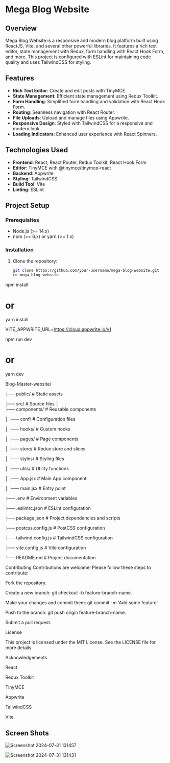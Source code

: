 # Mega Blog Website

## Overview
Mega Blog Website is a responsive and modern blog platform built using ReactJS, Vite, and several other powerful libraries. It features a rich text editor, state management with Redux, form handling with React Hook Form, and more. This project is configured with ESLint for maintaining code quality and uses TailwindCSS for styling.

## Features
- **Rich Text Editor**: Create and edit posts with TinyMCE.
- **State Management**: Efficient state management using Redux Toolkit.
- **Form Handling**: Simplified form handling and validation with React Hook Form.
- **Routing**: Seamless navigation with React Router.
- **File Uploads**: Upload and manage files using Appwrite.
- **Responsive Design**: Styled with TailwindCSS for a responsive and modern look.
- **Loading Indicators**: Enhanced user experience with React Spinners.

## Technologies Used
- **Frontend**: React, React Router, Redux Toolkit, React Hook Form
- **Editor**: TinyMCE with @tinymce/tinymce-react
- **Backend**: Appwrite
- **Styling**: TailwindCSS
- **Build Tool**: Vite
- **Linting**: ESLint

## Project Setup

### Prerequisites
- Node.js (>= 14.x)
- npm (>= 6.x) or yarn (>= 1.x)

### Installation
1. Clone the repository:
   ```bash
   git clone https://github.com/your-username/mega-blog-website.git
   cd mega-blog-website
npm install
# or
yarn install

VITE_APPWRITE_URL=https://cloud.appwrite.io/v1

npm run dev
# or
yarn dev

Blog-Master-website/

├── public/   # Static assets

├── src/
                        # Source files
│  
 ├── components/ 
            # Reusable components

│   ├── conf/                   # Configuration files

│   ├── hooks/                  # Custom hooks

│   ├── pages/                  # Page components

│   ├── store/                  # Redux store and slices

│   ├── styles/                 # Styling files

│   ├── utils/                  # Utility 
functions

│   ├── App.jsx                 # Main App component

│   ├── main.jsx                # Entry point

├── .env                        # Environment 
variables

├── .eslintrc.json              # ESLint 
configuration

├── package.json                # Project dependencies and scripts

├── postcss.config.js           # PostCSS configuration

├── tailwind.config.js          # TailwindCSS configuration

├── vite.config.js              # Vite configuration

└── README.md                   # Project documentation

Contributing
Contributions are welcome! Please follow these steps to contribute:

Fork the repository.

Create a new branch: git checkout -b feature-branch-name.

Make your changes and commit them: git commit -m 'Add some feature'.

Push to the branch: git push origin feature-branch-name.

Submit a pull request.

License

This project is licensed under the MIT License. See the LICENSE file for more details.

Acknowledgements

React

Redux Toolkit

TinyMCE

Appwrite

TailwindCSS

Vite
## Screen Shots 
![Screenshot 2024-07-31 131457](https://github.com/user-attachments/assets/5edad180-b354-436a-b02a-d7fceba0310d)

![Screenshot 2024-07-31 131431](https://github.com/user-attachments/assets/8e25c304-35f2-4f42-876b-bc3fd1882667)






